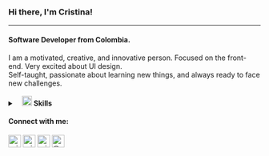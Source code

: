 ### Hi there, I'm Cristina!
---
<h4 align="start">Software Developer from Colombia.</h3>  
I am a motivated, creative, and innovative person. Focused on the front-end. Very excited about UI design.<br>
Self-taught, passionate about learning new things, and always ready to face new challenges.<br>

<br>
<details>
	<summary>&nbsp;&nbsp;&nbsp;<img src="https://i.ibb.co/K5cyGgD/icons8-checkmark-52.png" width="20px" height="20px" /> <b>Skills</b></summary>
	<br/>
	<img src="https://img.shields.io/badge/-HTML%2FCSS-%23222326" alt="HTML/CSS"/>
	<img src="https://img.shields.io/badge/-JavaScript-%23222326" alt="Javascript"/>
	<img  src="https://img.shields.io/badge/-React-%23222326"  alt="React"/>
	<img  src="https://img.shields.io/badge/-Python-%23222326"  alt="Python"/>
	<img  src="https://img.shields.io/badge/-C-%23222326"  alt="C"/>
	<img  src="https://img.shields.io/badge/-Postman-%23222326"  alt="Postman"/>
	<img  src="https://img.shields.io/badge/-Firebase-%23222326"  alt="HTML5"/>
	<img  src="https://img.shields.io/badge/-Bootstrap-%23222326"  alt="Bootstrap"/>
	<img  src="https://img.shields.io/badge/-Adobe%20XD-%23222326" alt="AdobeXD"/>
</details>


<h4 align="left">Connect with me:</h4>  
<p align="left">  
<a href="https://twitter.com/crisruedap" target="_blank"><img align="center" src="https://i.ibb.co/M76GHd7/icons8-twitter-50.png" alt="crisruedap" height="25" width="25" /></a>  
<a href="https://linkedin.com/in/crisruedap" target="_blank"><img align="center" src="https://i.ibb.co/DMDtZ81/icons8-linkedin-50.png" alt="crisruedap" height="25" width="25" /></a>  
<a href="https://medium.com/@crisruedap" target="_blank"><img align="center" src="https://i.ibb.co/R7wZyYn/icons8-medium-new-50-2.png" alt="cristina rueda" height="25" width="25" /></a>  
<a href="https://www.cristinarueda.site/" target="_blank"><img align="center" src="https://i.ibb.co/Rv62tjR/icons8-website-64.png" alt="@crisruedap" height="25" width="25" /></a>  
</p>
